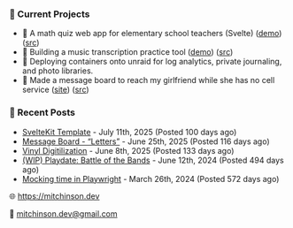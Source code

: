 ### 📌 Current Projects
- 📝 A math quiz web app for elementary school teachers (Svelte) ([demo](https://quiz-staging.mitchinson.dev/)) ([src](https://github.com/bmitchinson/budget-entry))
- 🎵 Building a music transcription practice tool ([demo](https://practice.mitchinson.dev/)) ([src](https://github.com/bmitchinson/practice))
- 🐳 Deploying containers onto unraid for log analytics, private journaling, and photo libraries.
- 💌 Made a message board to reach my girlfriend while she has no cell service ([site](https://letters.mitchinson.dev/)) ([src](https://github.com/bmitchinson/letters))

### 📝 Recent Posts

- [SvelteKit Template](https://blog.mitchinson.dev/sveltekit-template) - July 11th, 2025 (Posted 100 days ago)
- [Message Board - “Letters”](https://blog.mitchinson.dev/letters) - June 25th, 2025 (Posted 116 days ago)
- [Vinyl Digitilization](https://blog.mitchinson.dev/vinyl) - June 8th, 2025 (Posted 133 days ago)
- [(WIP) Playdate: Battle of the Bands](https://blog.mitchinson.dev/playdate-dev-one) - June 12th, 2024 (Posted 494 days ago)
- [Mocking time in Playwright](https://blog.mitchinson.dev/playwright-mock-time) - March 26th, 2024 (Posted 572 days ago)

🌐 https://mitchinson.dev

💌 mitchinson.dev@gmail.com